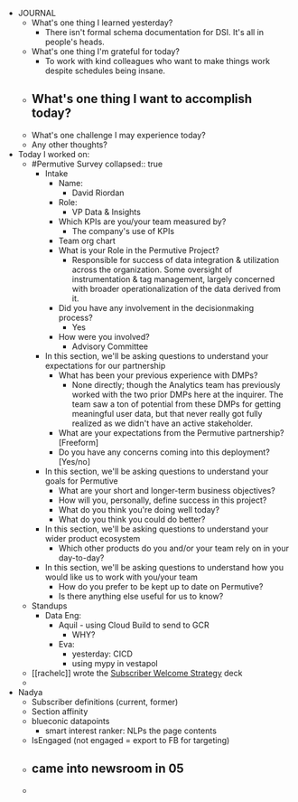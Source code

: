 - JOURNAL
	- What's one thing I learned yesterday?
		- There isn't formal schema documentation for DSI. It's all in people's heads.
	- What's one thing I'm grateful for today?
		- To work with kind colleagues who want to make things work despite schedules being insane.
	- What's one thing I want to accomplish today?
		-
	- What's one challenge I may experience today?
	- Any other thoughts?
- Today I worked on:
	- #Permutive Survey
	  collapsed:: true
		- Intake
			- Name:
				- David Riordan
			- Role:
				- VP Data & Insights
			- Which KPIs are you/your team measured by?
				- The company's use of KPIs
			- Team org chart
			- What is your Role in the Permutive Project?
				- Responsible for success of data integration & utilization across the organization. Some oversight of instrumentation & tag management, largely concerned with broader operationalization of the data derived from it.
			- Did you have any involvement in the decisionmaking process?
				- Yes
			- How were you involved?
				- Advisory Committee
		- In this section, we'll be asking questions to understand your expectations for our partnership
			- What has been your previous experience with DMPs?
				- None directly; though the Analytics team has previously worked with the two prior DMPs here at the inquirer. The team saw a ton of potential from these DMPs for getting meaningful user data, but that never really got fully realized as we didn't have an active stakeholder.
			- What are your expectations from the Permutive partnership? [Freeform]
			- Do you have any concerns coming into this deployment? [Yes/no]
		- In this section, we'll be asking questions to understand your goals for Permutive
			- What are your short and longer-term business objectives?
			- How will you, personally, define success in this project?
			- What do you think you're doing well today?
			- What do you think you could do better?
		- In this section, we'll be asking questions to understand your wider product ecosystem
			- Which other products do you and/or your team rely on in your day-to-day?
		- In this section, we'll be asking questions to understand how you would like us to work with you/your team
			- How do you prefer to be kept up to date on Permutive?
			- Is there anything else useful for us to know?
	- Standups
		- Data Eng:
			- Aquil - using Cloud Build to send to GCR
				- WHY?
			- Eva:
				- yesterday: CICD
				- using mypy in vestapol
	- [[rachelc]]  wrote the [Subscriber Welcome Strategy](https://docs.google.com/presentation/d/1IrE9L9IYFbSt31NyqfQcHrYJNbru8v-E2wv9_BG_njs/edit#slide=id.g1138567f169_0_5) deck
	-
- Nadya
	- Subscriber definitions (current, former)
	- Section affinity
	- blueconic datapoints
		- smart interest ranker: NLPs the page contents
	- IsEngaged (not engaged = export to FB for targeting)
	- came into newsroom in 05
		-
	-